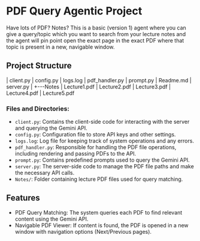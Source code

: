 # PDF Query Agentic Project

Have lots of PDF? Notes? This is a basic (version 1) agent where you can give a query/topic which you want to search from your lecture notes and the agent will pin point open the exact page in the exact PDF where that topic is present in a new, navigable window.

## Project Structure
|   client.py
|   config.py
|   logs.log
|   pdf_handler.py
|   prompt.py
|   Readme.md
|   server.py
|
+---Notes
|       Lecture1.pdf
|       Lecture2.pdf
|       Lecture3.pdf
|       Lecture4.pdf
|       Lecture5.pdf


### Files and Directories:
- `client.py`: Contains the client-side code for interacting with the server and querying the Gemini API.
- `config.py`: Configuration file to store API keys and other settings. 
- `logs.log`: Log file for keeping track of system operations and any errors.
- `pdf_handler.py`: Responsible for handling the PDF file operations, including rendering and passing PDFs to the API.
- `prompt.py`: Contains predefined prompts used to query the Gemini API.
- `server.py`: The server-side code to manage the PDF file paths and make the necessary API calls.
- `Notes/`: Folder containing lecture PDF files used for query matching.

## Features

- PDF Query Matching: The system queries each PDF to find relevant content using the Gemini API.
- Navigable PDF Viewer: If content is found, the PDF is opened in a new window with navigation options (Next/Previous pages).

